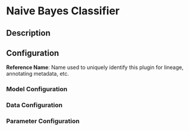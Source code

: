 
# Naive Bayes Classifier

## Description

## Configuration
**Reference Name**: Name used to uniquely identify this plugin for lineage, annotating metadata, etc.

### Model Configuration

### Data Configuration

### Parameter Configuration
